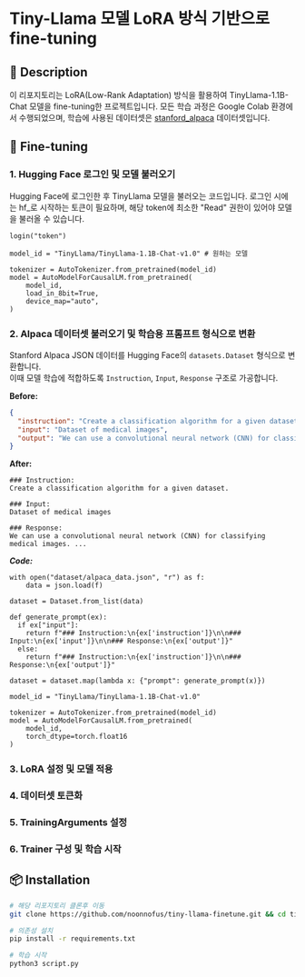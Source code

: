 # Tiny-Llama 모델 LoRA 방식 기반으로 fine-tuning

## 📜 Description
이 리포지토리는 LoRA(Low-Rank Adaptation) 방식을 활용하여 TinyLlama-1.1B-Chat 모델을 fine-tuning한 프로젝트입니다.
모든 학습 과정은 Google Colab 환경에서 수행되었으며, 학습에 사용된 데이터셋은 [stanford_alpaca](https://github.com/tatsu-lab/stanford_alpaca/tree/main/assets) 데이터셋입니다.

## 🧠 Fine-tuning
### 1. Hugging Face 로그인 및 모델 불러오기
Hugging Face에 로그인한 후 TinyLlama 모델을 불러오는 코드입니다.
로그인 시에는 hf_로 시작하는 토큰이 필요하며, 해당 token에 최소한 "Read" 권한이 있어야 모델을 불러올 수 있습니다.
```python3
login("token")

model_id = "TinyLlama/TinyLlama-1.1B-Chat-v1.0" # 원하는 모델

tokenizer = AutoTokenizer.from_pretrained(model_id)
model = AutoModelForCausalLM.from_pretrained(
    model_id,
    load_in_8bit=True,
    device_map="auto",
)
```
### 2. Alpaca 데이터셋 불러오기 및 학습용 프롬프트 형식으로 변환

Stanford Alpaca JSON 데이터를 Hugging Face의 `datasets.Dataset` 형식으로 변환합니다.  
이때 모델 학습에 적합하도록 `Instruction`, `Input`, `Response` 구조로 가공합니다.

**Before:**
```json
{
  "instruction": "Create a classification algorithm for a given dataset.", 
  "input": "Dataset of medical images", 
  "output": "We can use a convolutional neural network (CNN) for classifying medical images. ..."
}
```
**After:**
```
### Instruction:
Create a classification algorithm for a given dataset.

### Input:
Dataset of medical images

### Response:
We can use a convolutional neural network (CNN) for classifying medical images. ...
```
***Code:***
```python3
with open("dataset/alpaca_data.json", "r") as f:
    data = json.load(f)

dataset = Dataset.from_list(data)

def generate_prompt(ex):
  if ex["input"]:
    return f"### Instruction:\n{ex['instruction']}\n\n### Input:\n{ex['input']}\n\n### Response:\n{ex['output']}"
  else:
    return f"### Instruction:\n{ex['instruction']}\n\n### Response:\n{ex['output']}"

dataset = dataset.map(lambda x: {"prompt": generate_prompt(x)})

model_id = "TinyLlama/TinyLlama-1.1B-Chat-v1.0"

tokenizer = AutoTokenizer.from_pretrained(model_id)
model = AutoModelForCausalLM.from_pretrained(
    model_id,
    torch_dtype=torch.float16
)
```
### 3. LoRA 설정 및 모델 적용
### 4. 데이터셋 토큰화
### 5. TrainingArguments 설정
### 6. Trainer 구성 및 학습 시작

## 📦 Installation 
```bash
# 해당 리포지토리 클론후 이동
git clone https://github.com/noonnofus/tiny-llama-finetune.git && cd tiny-llama-finetune

# 의존성 설치
pip install -r requirements.txt

# 학습 시작
python3 script.py
```
